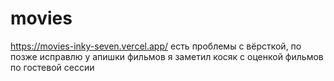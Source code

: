 # movies
https://movies-inky-seven.vercel.app/
есть проблемы с вёрсткой, по позже исправлю
у апишки фильмов я заметил косяк c оценкой фильмов по гостевой сессии
